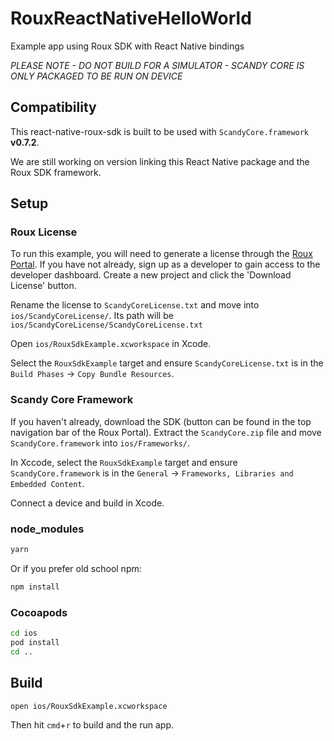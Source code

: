 # RouxReactNativeHelloWorld

Example app using Roux SDK with React Native bindings

_PLEASE NOTE - DO NOT BUILD FOR A SIMULATOR - SCANDY CORE IS ONLY PACKAGED TO BE RUN ON DEVICE_

## Compatibility

This react-native-roux-sdk is built to be used with `ScandyCore.framework` **v0.7.2**.

We are still working on version linking this React Native package and the Roux SDK framework.

## Setup

### Roux License

To run this example, you will need to generate a license through the [Roux Portal](http://roux.scandy.co). If you have not already, sign up as a developer to gain access to the developer dashboard. Create a new project and click the 'Download License' button.

Rename the license to `ScandyCoreLicense.txt` and move into `ios/ScandyCoreLicense/`. Its path will be `ios/ScandyCoreLicense/ScandyCoreLicense.txt`

Open `ios/RouxSdkExample.xcworkspace` in Xcode.

Select the `RouxSdkExample` target and ensure `ScandyCoreLicense.txt` is in the `Build Phases` -> `Copy Bundle Resources`.

### Scandy Core Framework

If you haven't already, download the SDK (button can be found in the top navigation bar of the Roux Portal). Extract the `ScandyCore.zip` file and move `ScandyCore.framework` into `ios/Frameworks/`.

In Xccode, select the `RouxSdkExample` target and ensure `ScandyCore.framework` is in the `General` -> `Frameworks, Libraries and Embedded Content`.

Connect a device and build in Xcode.

### node_modules

```sh
yarn
```

Or if you prefer old school npm:

```sh
npm install
```

### Cocoapods

```bash
cd ios
pod install
cd ..
```

## Build

```bash
open ios/RouxSdkExample.xcworkspace
```

Then hit `cmd`+`r` to build and the run app.

